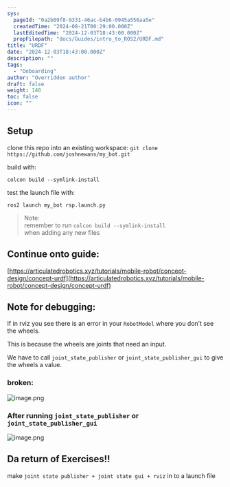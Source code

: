 ```yaml
---
sys:
  pageId: "0a2b09f8-9331-46ac-b4b6-0945a556aa5e"
  createdTime: "2024-08-21T00:29:00.000Z"
  lastEditedTime: "2024-12-03T18:43:00.000Z"
  propFilepath: "docs/Guides/intro_to_ROS2/URDF.md"
title: "URDF"
date: "2024-12-03T18:43:00.000Z"
description: ""
tags:
  - "Onboarding"
author: "Overridden author"
draft: false
weight: 148
toc: false
icon: ""
---
```


## Setup

clone this repo into an existing workspace:
`git clone https://github.com/joshnewans/my_bot.git`

build with:

`colcon build --symlink-install`

test the launch file with:

`ros2 launch my_bot rsp.launch.py`

> Note:  
> remember to run `colcon build --symlink-install`  
> when adding any new files

## Continue onto guide:

[https://articulatedrobotics.xyz/tutorials/mobile-robot/concept-design/concept-urdf](https://articulatedrobotics.xyz/tutorials/mobile-robot/concept-design/concept-urdf)

## Note for debugging:

If in rviz you see there is an error in your `RobotModel` where you don’t see the wheels.

This is because the wheels are joints that need an input. 

We have to call `joint_state_publisher` or `joint_state_publisher_gui` to give the wheels a value.

### broken:

![image.png](https://prod-files-secure.s3.us-west-2.amazonaws.com/d518164a-d88e-44d1-a4ee-3adb3bd8bce0/96a1d089-1f17-4dbf-8563-f2aef56a4d37/image.png?X-Amz-Algorithm=AWS4-HMAC-SHA256&X-Amz-Content-Sha256=UNSIGNED-PAYLOAD&X-Amz-Credential=ASIAZI2LB46674M7M5XQ%2F20250215%2Fus-west-2%2Fs3%2Faws4_request&X-Amz-Date=20250215T060945Z&X-Amz-Expires=3600&X-Amz-Security-Token=IQoJb3JpZ2luX2VjEBYaCXVzLXdlc3QtMiJHMEUCIGCPskS8AC%2BGl584tqTZACclvBYjX%2FfDDhkvZ5i%2F0a2NAiEAzZXSjW4DH1GM5Bw%2FzyF%2F8LNGoJ7LKA3tkmrxs5F6D%2BIq%2FwMIPxAAGgw2Mzc0MjMxODM4MDUiDE4ZqQDB%2BSP3dX1G3ircAxSVN9UqtJzOuVNCjHsfmucuOoWM5MWUajNCvcuVtIQ5frJoMzM1f86zHsx7tmXmlcmfwSZGegWxHJ%2FBhK749GWhaHNh1FrFwAIQMzj38C2i66%2FCrRGRmeg%2FVzk2%2ByHIm2EgZcZ9422F5nBipkQolcwv7lPyJ%2FUk52d5ZlbGrBJAlqLcrl%2F2HF87K%2FX5nLvBDPbMjkAmyQa4vxuSqk0JCrzBFVWZ%2FYwOdpd4G1KyjG558skDhFr4tQZFYfkfDKqrKUF9ISYTdEcsXD3bPGtH7vMZZa5rydudwOFUW%2B7yt6pYLKEhR9LG6WKGGOdiHsXik9sb7OkrtjQnlSM8Yw43XiqU5Jt%2BOzUbvk126B%2FdWnZ%2BEY8GLYqsCB5JI8m17r%2FcJDG7nTW6kDYhMI7F0PSZYAspHvjBtCqDrEZVXQI00xsy6t%2B%2BYOaiL4eYToR%2FGiLMKxyDXLmRoyjUq9FoauhIAUpXce0cu9ct%2BuBBOa8MHoaPJvsFO69LruTaEBA9fMCum%2FmmoqqgM9lF2aggdl%2BL4QfngPspECygVClxkkNLD7lVQXVwQyogSEYnNRus0ZiApVAVUoAw1NPtfVz8eSFV8PfvcquyVo3Ou%2BO45xx7J2K1Mp5K1KdOo7wVKXVPMNXMwL0GOqUBaspqRxmII0flQ0lDCJYxcr3DikzGeD1OqEPZLsAJRmkB%2FHdUFl4Fmmxwg2OsGnXqTR59dHkMSw6kg01dcov%2FVZvKRpQRCbiVBtJtzPPNhEICjYK0XTPUlup6SWd6s%2F0EjepQ5a5cgGvmBEhFcfyft7cxAbr2Zpgp2ZPUc79SBLS9TSX4%2BlB9zaJqmUla7OPaZ3yW9aJXr1QmkhaTGaTiTEBO46BZ&X-Amz-Signature=d119a9aa3c8b7392ffc174af242f550386542c382da4b1b8f68de76fe11eb346&X-Amz-SignedHeaders=host&x-id=GetObject)

### After running `joint_state_publisher` or `joint_state_publisher_gui`

![image.png](https://prod-files-secure.s3.us-west-2.amazonaws.com/d518164a-d88e-44d1-a4ee-3adb3bd8bce0/130c99c7-1b0b-4031-9953-844fc3950ff4/image.png?X-Amz-Algorithm=AWS4-HMAC-SHA256&X-Amz-Content-Sha256=UNSIGNED-PAYLOAD&X-Amz-Credential=ASIAZI2LB46674M7M5XQ%2F20250215%2Fus-west-2%2Fs3%2Faws4_request&X-Amz-Date=20250215T060945Z&X-Amz-Expires=3600&X-Amz-Security-Token=IQoJb3JpZ2luX2VjEBYaCXVzLXdlc3QtMiJHMEUCIGCPskS8AC%2BGl584tqTZACclvBYjX%2FfDDhkvZ5i%2F0a2NAiEAzZXSjW4DH1GM5Bw%2FzyF%2F8LNGoJ7LKA3tkmrxs5F6D%2BIq%2FwMIPxAAGgw2Mzc0MjMxODM4MDUiDE4ZqQDB%2BSP3dX1G3ircAxSVN9UqtJzOuVNCjHsfmucuOoWM5MWUajNCvcuVtIQ5frJoMzM1f86zHsx7tmXmlcmfwSZGegWxHJ%2FBhK749GWhaHNh1FrFwAIQMzj38C2i66%2FCrRGRmeg%2FVzk2%2ByHIm2EgZcZ9422F5nBipkQolcwv7lPyJ%2FUk52d5ZlbGrBJAlqLcrl%2F2HF87K%2FX5nLvBDPbMjkAmyQa4vxuSqk0JCrzBFVWZ%2FYwOdpd4G1KyjG558skDhFr4tQZFYfkfDKqrKUF9ISYTdEcsXD3bPGtH7vMZZa5rydudwOFUW%2B7yt6pYLKEhR9LG6WKGGOdiHsXik9sb7OkrtjQnlSM8Yw43XiqU5Jt%2BOzUbvk126B%2FdWnZ%2BEY8GLYqsCB5JI8m17r%2FcJDG7nTW6kDYhMI7F0PSZYAspHvjBtCqDrEZVXQI00xsy6t%2B%2BYOaiL4eYToR%2FGiLMKxyDXLmRoyjUq9FoauhIAUpXce0cu9ct%2BuBBOa8MHoaPJvsFO69LruTaEBA9fMCum%2FmmoqqgM9lF2aggdl%2BL4QfngPspECygVClxkkNLD7lVQXVwQyogSEYnNRus0ZiApVAVUoAw1NPtfVz8eSFV8PfvcquyVo3Ou%2BO45xx7J2K1Mp5K1KdOo7wVKXVPMNXMwL0GOqUBaspqRxmII0flQ0lDCJYxcr3DikzGeD1OqEPZLsAJRmkB%2FHdUFl4Fmmxwg2OsGnXqTR59dHkMSw6kg01dcov%2FVZvKRpQRCbiVBtJtzPPNhEICjYK0XTPUlup6SWd6s%2F0EjepQ5a5cgGvmBEhFcfyft7cxAbr2Zpgp2ZPUc79SBLS9TSX4%2BlB9zaJqmUla7OPaZ3yW9aJXr1QmkhaTGaTiTEBO46BZ&X-Amz-Signature=05ee810e17a9ebc580ac980bd5a71c9af1d5e993bde2e032cf6daf57a412f298&X-Amz-SignedHeaders=host&x-id=GetObject)

## Da return of Exercises!!

make `joint state publisher + joint state gui + rviz` in to a launch file
